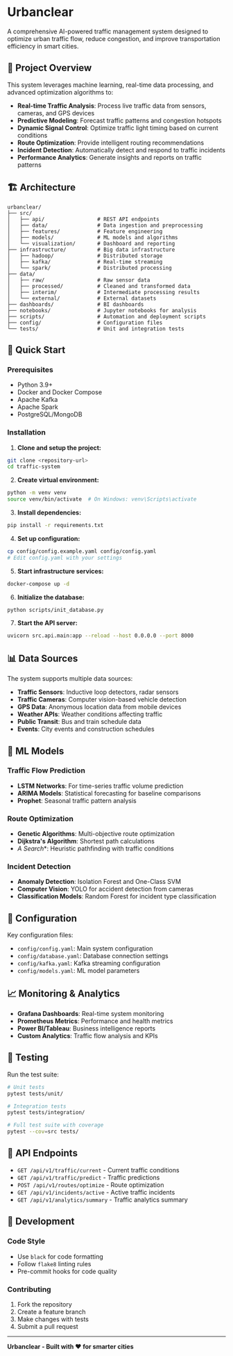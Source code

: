 # Urbanclear

A comprehensive AI-powered traffic management system designed to optimize urban traffic flow, reduce congestion, and improve transportation efficiency in smart cities.

## 🎯 Project Overview

This system leverages machine learning, real-time data processing, and advanced optimization algorithms to:

- **Real-time Traffic Analysis**: Process live traffic data from sensors, cameras, and GPS devices
- **Predictive Modeling**: Forecast traffic patterns and congestion hotspots
- **Dynamic Signal Control**: Optimize traffic light timing based on current conditions
- **Route Optimization**: Provide intelligent routing recommendations
- **Incident Detection**: Automatically detect and respond to traffic incidents
- **Performance Analytics**: Generate insights and reports on traffic patterns

## 🏗️ Architecture

```
urbanclear/
├── src/
│   ├── api/                 # REST API endpoints
│   ├── data/                # Data ingestion and preprocessing
│   ├── features/            # Feature engineering
│   ├── models/              # ML models and algorithms
│   └── visualization/       # Dashboard and reporting
├── infrastructure/          # Big data infrastructure
│   ├── hadoop/              # Distributed storage
│   ├── kafka/               # Real-time streaming
│   └── spark/               # Distributed processing
├── data/
│   ├── raw/                 # Raw sensor data
│   ├── processed/           # Cleaned and transformed data
│   ├── interim/             # Intermediate processing results
│   └── external/            # External datasets
├── dashboards/              # BI dashboards
├── notebooks/               # Jupyter notebooks for analysis
├── scripts/                 # Automation and deployment scripts
├── config/                  # Configuration files
└── tests/                   # Unit and integration tests
```

## 🚀 Quick Start

### Prerequisites

- Python 3.9+
- Docker and Docker Compose
- Apache Kafka
- Apache Spark
- PostgreSQL/MongoDB

### Installation

1. **Clone and setup the project:**
```bash
git clone <repository-url>
cd traffic-system
```

2. **Create virtual environment:**
```bash
python -m venv venv
source venv/bin/activate  # On Windows: venv\Scripts\activate
```

3. **Install dependencies:**
```bash
pip install -r requirements.txt
```

4. **Set up configuration:**
```bash
cp config/config.example.yaml config/config.yaml
# Edit config.yaml with your settings
```

5. **Start infrastructure services:**
```bash
docker-compose up -d
```

6. **Initialize the database:**
```bash
python scripts/init_database.py
```

7. **Start the API server:**
```bash
uvicorn src.api.main:app --reload --host 0.0.0.0 --port 8000
```

## 📊 Data Sources

The system supports multiple data sources:

- **Traffic Sensors**: Inductive loop detectors, radar sensors
- **Traffic Cameras**: Computer vision-based vehicle detection
- **GPS Data**: Anonymous location data from mobile devices
- **Weather APIs**: Weather conditions affecting traffic
- **Public Transit**: Bus and train schedule data
- **Events**: City events and construction schedules

## 🤖 ML Models

### Traffic Flow Prediction
- **LSTM Networks**: For time-series traffic volume prediction
- **ARIMA Models**: Statistical forecasting for baseline comparisons
- **Prophet**: Seasonal traffic pattern analysis

### Route Optimization
- **Genetic Algorithms**: Multi-objective route optimization
- **Dijkstra's Algorithm**: Shortest path calculations
- **A* Search**: Heuristic pathfinding with traffic conditions

### Incident Detection
- **Anomaly Detection**: Isolation Forest and One-Class SVM
- **Computer Vision**: YOLO for accident detection from cameras
- **Classification Models**: Random Forest for incident type classification

## 🔧 Configuration

Key configuration files:

- `config/config.yaml`: Main system configuration
- `config/database.yaml`: Database connection settings
- `config/kafka.yaml`: Kafka streaming configuration
- `config/models.yaml`: ML model parameters

## 📈 Monitoring & Analytics

- **Grafana Dashboards**: Real-time system monitoring
- **Prometheus Metrics**: Performance and health metrics
- **Power BI/Tableau**: Business intelligence reports
- **Custom Analytics**: Traffic flow analysis and KPIs

## 🧪 Testing

Run the test suite:
```bash
# Unit tests
pytest tests/unit/

# Integration tests
pytest tests/integration/

# Full test suite with coverage
pytest --cov=src tests/
```

## 🚦 API Endpoints

- `GET /api/v1/traffic/current` - Current traffic conditions
- `GET /api/v1/traffic/predict` - Traffic predictions
- `POST /api/v1/routes/optimize` - Route optimization
- `GET /api/v1/incidents/active` - Active traffic incidents
- `GET /api/v1/analytics/summary` - Traffic analytics summary

## 📝 Development

### Code Style
- Use `black` for code formatting
- Follow `flake8` linting rules
- Pre-commit hooks for code quality

### Contributing
1. Fork the repository
2. Create a feature branch
3. Make changes with tests
4. Submit a pull request

---

**Urbanclear - Built with ❤️ for smarter cities** 